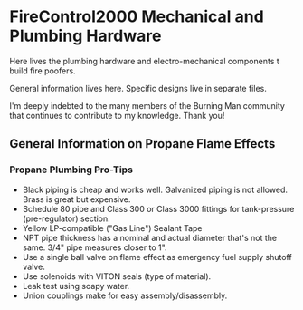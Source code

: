 # FireControl2000 Mechanical and Plumbing Hardware

Here lives the plumbing hardware and electro-mechanical components t build fire poofers.

General information lives here. Specific designs live in separate files.

I'm deeply indebted to the many members of the Burning Man community that continues to contribute to my knowledge. Thank you!

## General Information on Propane Flame Effects



### Propane Plumbing Pro-Tips

- Black piping is cheap and works well. Galvanized piping is not allowed. Brass is great but expensive.
- Schedule 80 pipe and Class 300 or Class 3000 fittings for tank-pressure (pre-regulator) section.
- Yellow LP-compatible ("Gas Line") Sealant Tape
- NPT pipe thickness has a nominal and actual diameter that's not the same. 3/4" pipe measures closer to 1".
- Use a single ball valve on flame effect as emergency fuel supply shutoff valve.  
- Use solenoids with VITON seals (type of material).
- Leak test using soapy water.
- Union couplings make for easy assembly/disassembly.

